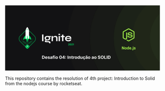 ![Rocketseat](_docs/capa.jpg)

This repository contains the resolution of 4th project: Introduction to Solid from the nodejs course by rocketseat. 



